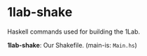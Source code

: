 # 1lab-shake

Haskell commands used for building the 1Lab.

**1lab-shake**: Our Shakefile. (main-is: `Main.hs`)

